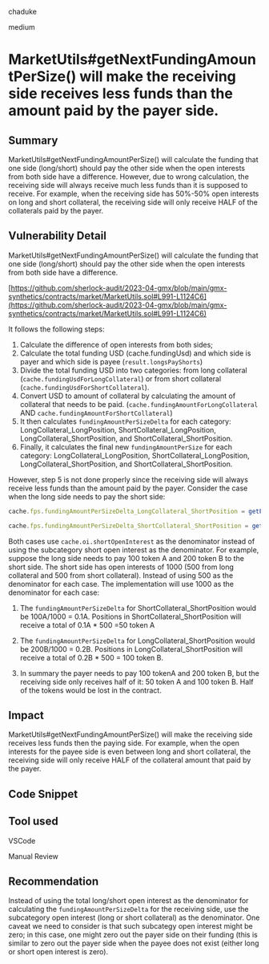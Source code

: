 chaduke

medium

# MarketUtils#getNextFundingAmountPerSize() will make the receiving side receives less funds than the amount paid by the payer side.

## Summary
MarketUtils#getNextFundingAmountPerSize()  will calculate the funding that one side (long/short) should pay the other side when the open interests from both side have a difference. However, due to wrong calculation, the receiving side will always receive much less funds than it is supposed to receive. For example, when the receiving side has 50%-50% open interests on long and short collateral, the receiving side will only receive HALF of the collaterals paid by the payer. 

## Vulnerability Detail
MarketUtils#getNextFundingAmountPerSize()  will calculate the funding that one side (long/short) should pay the other side when the open interests from both side have a difference.

[https://github.com/sherlock-audit/2023-04-gmx/blob/main/gmx-synthetics/contracts/market/MarketUtils.sol#L991-L1124C6](https://github.com/sherlock-audit/2023-04-gmx/blob/main/gmx-synthetics/contracts/market/MarketUtils.sol#L991-L1124C6)

It follows the following steps:

1. Calculate the difference of open interests from both sides;
2. Calculate the total funding USD (cache.fundingUsd) and which side is payer and which side is payee (``result.longsPayShorts``)
3. Divide the total funding USD into two categories: from long collateral (``cache.fundingUsdForLongCollateral``) or from short collateral (``cache.fundingUsdForShortCollateral``). 
4. Convert USD to amount of collateral by calculating the amount of collateral that needs to be paid. (``cache.fundingAmountForLongCollateral`` AND ``cache.fundingAmountForShortCollateral``)
5. It then calculates ``fundingAmountPerSizeDelta`` for each category: LongCollateral_LongPosition, ShortCollateral_LongPosition, LongCollateral_ShortPosition, and ShortCollateral_ShortPosition.
6. Finally, it calculates the final new ``fundingAmountPerSize`` for each category: LongCollateral_LongPosition, ShortCollateral_LongPosition, LongCollateral_ShortPosition, and ShortCollateral_ShortPosition.

However, step 5 is not done properly since the receiving side will always receive less funds than the amount paid by the payer. Consider the case when the long side needs to pay the short side:

```javascript
cache.fps.fundingAmountPerSizeDelta_LongCollateral_ShortPosition = getFundingAmountPerSizeDelta(cache.fundingAmountForLongCollateral, cache.oi.shortOpenInterest, false);

cache.fps.fundingAmountPerSizeDelta_ShortCollateral_ShortPosition = getFundingAmountPerSizeDelta(cache.fundingAmountForShortCollateral, cache.oi.shortOpenInterest, false);
```
Both cases use ``cache.oi.shortOpenInterest`` as the denominator instead of using the subcategory short open interest as the denominator.  For example, suppose the long side needs to pay 100 token A and 200 token B to the short side. The short side has open interests of 1000 (500 from long collateral and 500 from short collateral). Instead of using 500 as the denominator for each case. The implementation will use 1000 as the denominator for each case:

1. The ``fundingAmountPerSizeDelta`` for ShortCollateral_ShortPosition would be 100A/1000 = 0.1A.     Positions in ShortCollateral_ShortPosition will receive a total of 0.1A * 500 =50 token A

2. The ``fundingAmountPerSizeDelta`` for LongCollateral_ShortPosition would be 200B/1000 = 0.2B. Positions in LongCollateral_ShortPosition will receive a total of 0.2B * 500 = 100 token B. 

3. In summary the payer needs to pay 100 tokenA and 200 token B, but the receiving side only receives half of it: 50 token A and 100 token B. Half of the tokens would be lost in the contract. 


## Impact
MarketUtils#getNextFundingAmountPerSize() will make the receiving side receives less funds then the paying side. For example, when the open interests for the payee side is even between long and short collateral, the receiving side will only receive HALF of the collateral amount that paid by the payer. 

## Code Snippet

## Tool used
VSCode

Manual Review

## Recommendation
Instead of using the total long/short open interest as the denominator for calculating the ``fundingAmountPerSizeDelta``  for the receiving side, use the subcategory open interest (long or short collateral) as the denominator. One caveat we need to consider is that such subcategy open interest might be zero; in this case, one might zero out the payer side on their funding (this is similar to zero out the payer side when the payee does not exist (either long or short open interest is zero). 

